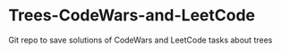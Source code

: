 # Trees-CodeWars-and-LeetCode
Git repo to save solutions of CodeWars and LeetCode tasks about trees
